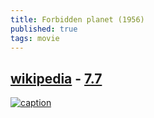 ```yaml
---
title: Forbidden planet (1956)
published: true
tags: movie
---
```

## [wikipedia](https://en.wikipedia.org/wiki/Forbidden_Planet) - [7.7](https://www.imdb.com/title/tt0049223/)

[![caption](https://upload.wikimedia.org/wikipedia/commons/thumb/5/50/Forbiddenplanetposter.jpg/500px-Forbiddenplanetposter.jpg)]()
